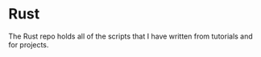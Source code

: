 # Rust

The Rust repo holds all of the scripts that I have written from tutorials and for projects. 
